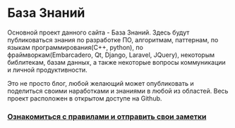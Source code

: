 # База Знаний


Основной проект данного сайта - База Знаний. Здесь будут публиковаться знания по разработке ПО, алгоритмам, паттернам, по языкам программирования(С++, python), по фраймворкам(Embarcadero, Qt, Django, Laravel, JQuery), некоторым библитекам, базам данных, а также некоторые вопросы коммуникации и личной продуктивности. 


Это не просто блог, любой желающий может опубликовать и поделиться своими наработками и знаниями в любой из областей. Весь проект расположен в открытом доступе на Github.


### [Ознакомиться с правилами и отправить свои заметки](https://github.com/aazavid/aazavid.github.io/blob/master/MAINTAINERS.md)